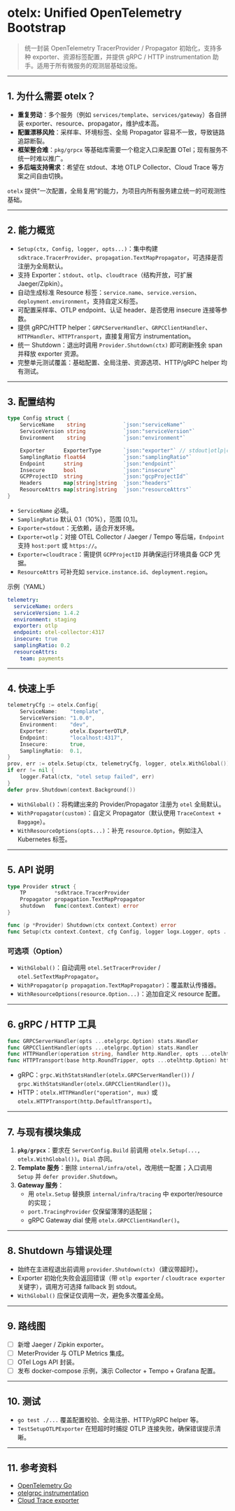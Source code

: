 # otelx: Unified OpenTelemetry Bootstrap

> 统一封装 OpenTelemetry TracerProvider / Propagator 初始化，支持多种 exporter、资源标签配置，并提供 gRPC / HTTP instrumentation 助手。适用于所有微服务的观测层基础设施。

---

## 1. 为什么需要 otelx？
- **重复劳动**：多个服务（例如 `services/template`、`services/gateway`）各自拼装 exporter、resource、propagator，维护成本高。
- **配置漂移风险**：采样率、环境标签、全局 Propagator 容易不一致，导致链路追踪断裂。
- **框架整合难**：`pkg/grpcx` 等基础库需要一个稳定入口来配置 OTel；现有服务不统一时难以推广。
- **多后端支持需求**：希望在 stdout、本地 OTLP Collector、Cloud Trace 等方案之间自由切换。

`otelx` 提供“一次配置，全局复用”的能力，为项目内所有服务建立统一的可观测性基础。 

---

## 2. 能力概览
- `Setup(ctx, Config, logger, opts...)`：集中构建 `sdktrace.TracerProvider`、`propagation.TextMapPropagator`，可选择是否注册为全局默认。
- 支持 Exporter：`stdout`、`otlp`、`cloudtrace`（结构开放，可扩展 Jaeger/Zipkin）。
- 自动生成标准 Resource 标签：`service.name`、`service.version`、`deployment.environment`，支持自定义标签。
- 可配置采样率、OTLP endpoint、认证 header、是否使用 insecure 连接等参数。
- 提供 gRPC/HTTP helper：`GRPCServerHandler`、`GRPCClientHandler`、`HTTPHandler`、`HTTPTransport`，直接复用官方 instrumentation。
- 统一 Shutdown：退出时调用 `Provider.Shutdown(ctx)` 即可刷新残余 span 并释放 exporter 资源。
- 完整单元测试覆盖：基础配置、全局注册、资源选项、HTTP/gRPC helper 均有测试。

---

## 3. 配置结构
```go
type Config struct {
    ServiceName    string            `json:"serviceName"`
    ServiceVersion string            `json:"serviceVersion"`
    Environment    string            `json:"environment"`

    Exporter      ExporterType       `json:"exporter"` // stdout|otlp|cloudtrace
    SamplingRatio float64            `json:"samplingRatio"`
    Endpoint      string             `json:"endpoint"`
    Insecure      bool               `json:"insecure"`
    GCPProjectID  string             `json:"gcpProjectId"`
    Headers       map[string]string  `json:"headers"`
    ResourceAttrs map[string]string  `json:"resourceAttrs"`
}
```
- `ServiceName` 必填。
- `SamplingRatio` 默认 0.1（10%），范围 [0,1]。
- `Exporter=stdout`：无依赖，适合开发环境。
- `Exporter=otlp`：对接 OTEL Collector / Jaeger / Tempo 等后端，`Endpoint` 支持 `host:port` 或 `https://`。
- `Exporter=cloudtrace`：需提供 `GCPProjectID` 并确保运行环境具备 GCP 凭据。
- `ResourceAttrs` 可补充如 `service.instance.id`、`deployment.region`。

示例（YAML）
```yaml
telemetry:
  serviceName: orders
  serviceVersion: 1.4.2
  environment: staging
  exporter: otlp
  endpoint: otel-collector:4317
  insecure: true
  samplingRatio: 0.2
  resourceAttrs:
    team: payments
```

---

## 4. 快速上手
```go
telemetryCfg := otelx.Config{
    ServiceName:    "template",
    ServiceVersion: "1.0.0",
    Environment:    "dev",
    Exporter:       otelx.ExporterOTLP,
    Endpoint:       "localhost:4317",
    Insecure:       true,
    SamplingRatio:  0.1,
}
prov, err := otelx.Setup(ctx, telemetryCfg, logger, otelx.WithGlobal())
if err != nil {
    logger.Fatal(ctx, "otel setup failed", err)
}
defer prov.Shutdown(context.Background())
```
- `WithGlobal()`：将构建出来的 Provider/Propagator 注册为 `otel` 全局默认。
- `WithPropagator(custom)`：自定义 Propagator（默认使用 `TraceContext + Baggage`）。
- `WithResourceOptions(opts...)`：补充 `resource.Option`，例如注入 Kubernetes 标签。

---

## 5. API 说明
```go
type Provider struct {
    TP         *sdktrace.TracerProvider
    Propagator propagation.TextMapPropagator
    shutdown   func(context.Context) error
}

func (p *Provider) Shutdown(ctx context.Context) error
func Setup(ctx context.Context, cfg Config, logger logx.Logger, opts ...Option) (*Provider, error)
```
### 可选项（Option）
- `WithGlobal()`：自动调用 `otel.SetTracerProvider` / `otel.SetTextMapPropagator`。
- `WithPropagator(p propagation.TextMapPropagator)`：覆盖默认传播器。
- `WithResourceOptions(resource.Option...)`：追加自定义 resource 配置。

---

## 6. gRPC / HTTP 工具
```go
func GRPCServerHandler(opts ...otelgrpc.Option) stats.Handler
func GRPCClientHandler(opts ...otelgrpc.Option) stats.Handler
func HTTPHandler(operation string, handler http.Handler, opts ...otelhttp.Option) http.Handler
func HTTPTransport(base http.RoundTripper, opts ...otelhttp.Option) http.RoundTripper
```
- gRPC：`grpc.WithStatsHandler(otelx.GRPCServerHandler())` / `grpc.WithStatsHandler(otelx.GRPCClientHandler())`。
- HTTP：`otelx.HTTPHandler("operation", mux)` 或 `otelx.HTTPTransport(http.DefaultTransport)`。

---

## 7. 与现有模块集成
1. **`pkg/grpcx`**：要求在 `ServerConfig.Build` 前调用 `otelx.Setup(..., otelx.WithGlobal())`。`Dial` 亦同。
2. **Template 服务**：删除 `internal/infra/otel`，改用统一配置；入口调用 `Setup` 并 `defer provider.Shutdown`。
3. **Gateway 服务**：
   - 用 `otelx.Setup` 替换原 `internal/infra/tracing` 中 exporter/resource 的实现；
   - `port.TracingProvider` 仅保留薄薄的适配层；
   - gRPC Gateway dial 使用 `otelx.GRPCClientHandler()`。

---

## 8. Shutdown 与错误处理
- 始终在主进程退出前调用 `provider.Shutdown(ctx)`（建议带超时）。
- Exporter 初始化失败会返回错误（带 `otlp exporter` / `cloudtrace exporter` 关键字），调用方可选择 fallback 到 stdout。
- `WithGlobal()` 应保证仅调用一次，避免多次覆盖全局。

---

## 9. 路线图
- [ ] 新增 Jaeger / Zipkin exporter。
- [ ] MeterProvider 与 OTLP Metrics 集成。
- [ ] OTel Logs API 封装。
- [ ] 发布 docker-compose 示例，演示 Collector + Tempo + Grafana 配置。

---

## 10. 测试
- `go test ./...` 覆盖配置校验、全局注册、HTTP/gRPC helper 等。
- `TestSetupOTLPExporter` 在短超时时捕捉 OTLP 连接失败，确保错误提示清晰。

---

## 11. 参考资料
- [OpenTelemetry Go](https://opentelemetry.io/docs/instrumentation/go/)
- [otelgrpc instrumentation](https://pkg.go.dev/go.opentelemetry.io/contrib/instrumentation/google.golang.org/grpc/otelgrpc)
- [Cloud Trace exporter](https://github.com/GoogleCloudPlatform/opentelemetry-operations-go)
